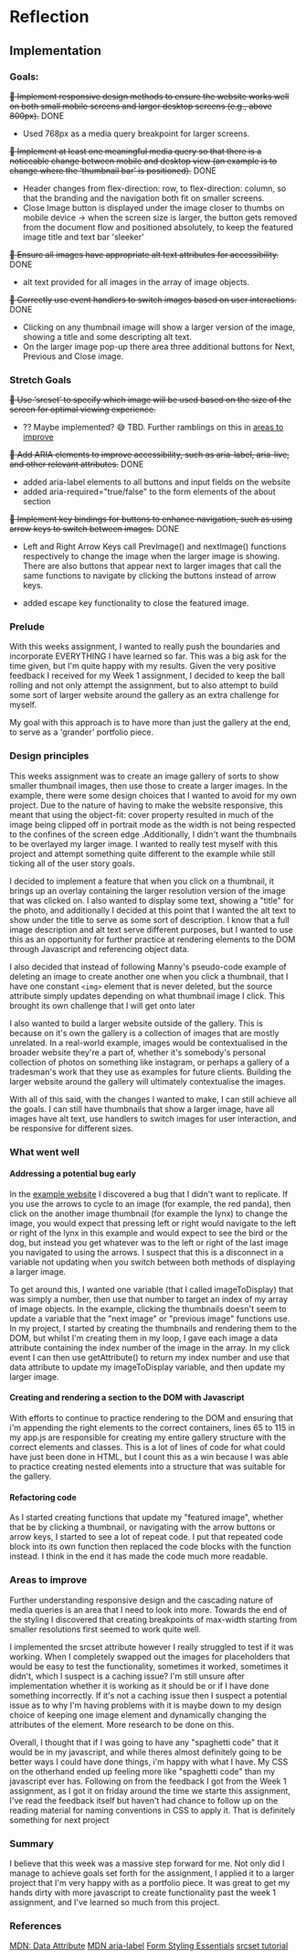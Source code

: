# Reflection

## Implementation

### Goals:

~~🎯 Implement responsive design methods to ensure the website works well on both small mobile screens and larger desktop screens (e.g., above 800px).~~ DONE

- Used 768px as a media query breakpoint for larger screens.

~~🎯 Implement at least one meaningful media query so that there is a noticeable change between mobile and desktop view (an example is to change where the ‘thumbnail bar’ is positioned).~~ DONE

- Header changes from flex-direction: row, to flex-direction: column, so that the branding and the navigation both fit on smaller screens.
- Close Image button is displayed under the image closer to thumbs on mobile device -> when the screen size is larger, the button gets removed from the document flow and positioned absolutely, to keep the featured image title and text bar 'sleeker'

~~🎯 Ensure all images have appropriate alt text attributes for accessibility.~~ DONE

- alt text provided for all images in the array of image objects.

~~🎯 Correctly use event handlers to switch images based on user interactions.~~ DONE

- Clicking on any thumbnail image will show a larger version of the image, showing a title and some descripting alt text.
- On the larger image pop-up there area three additional buttons for Next, Previous and Close image.

### Stretch Goals

~~🏹 Use ‘srcset’ to specify which image will be used based on the size of the screen for optimal viewing experience.~~

- ?? Maybe implemented? 😅 TBD. Further ramblings on this in [areas to improve](#areas-to-improve)

~~🏹 Add ARIA elements to improve accessibility, such as aria-label, aria-live, and other relevant attributes.~~ DONE

- added aria-label elements to all buttons and input fields on the website
- added aria-required="true/false" to the form elements of the about section

~~🏹 Implement key bindings for buttons to enhance navigation, such as using arrow keys to switch between images.~~ DONE

- Left and Right Arrow Keys call PrevImage() and nextImage() functions respectively to change the image when the larger image is showing. There are also buttons that appear next to larger images that call the same functions to navigate by clicking the buttons instead of arrow keys.

- added escape key functionality to close the featured image.

### Prelude

With this weeks assignment, I wanted to really push the boundaries and incorporate EVERYTHING I have learned so far. This was a big ask for the time given, but I'm quite happy with my results. Given the very positive feedback I received for my Week 1 assignment, I decided to keep the ball rolling and not only attempt the assignment, but to also attempt to build some sort of larger website around the gallery as an extra challenge for myself.

My goal with this approach is to have more than just the gallery at the end, to serve as a 'grander' portfolio piece.

### Design principles

This weeks assignment was to create an image gallery of sorts to show smaller thumbnail images, then use those to create a larger images. In the example, there were some design choices that I wanted to avoid for my own project. Due to the nature of having to make the website responsive, this meant that using the object-fit: cover property resulted in much of the image being clipped off in portrait mode as the width is not being respected to the confines of the screen edge .Additionally, I didn't want the thumbnails to be overlayed my larger image. I wanted to really test myself with this project and attempt something quite different to the example while still ticking all of the user story goals.

I decided to implement a feature that when you click on a thumbnail, it brings up an overlay containing the larger resolution version of the image that was clicked on. I also wanted to display some text, showing a "title" for the photo, and additionally I decided at this point that I wanted the alt text to show under the title to serve as some sort of description. I know that a full image description and alt text serve different purposes, but I wanted to use this as an opportunity for further practice at rendering elements to the DOM through Javascript and referencing object data.

I also decided that instead of following Manny's pseudo-code example of deleting an image to create another one when you click a thumbnail, that I have one constant `<img>` element that is never deleted, but the source attribute simply updates depending on what thumbnail image I click. This brought its own challenge that I will get onto later

I also wanted to build a larger website outside of the gallery. This is because on it's own the gallery is a collection of images that are mostly unrelated. In a real-world example, images would be contextualised in the broader website they're a part of, whether it's somebody's personal collection of photos on something like instagram, or perhaps a gallery of a tradesman's work that they use as examples for future clients. Building the larger website around the gallery will ultimately contextualise the images.

With all of this said, with the changes I wanted to make, I can still achieve all the goals. I can still have thumbnails that show a larger image, have all images have alt text, use handlers to switch images for user interaction, and be responsive for different sizes.

### What went well

#### Addressing a potential bug early

In the [example website](https://image-galleryv2.vercel.app/) I discovered a bug that I didn't want to replicate. If you use the arrows to cycle to an image (for example, the red panda), then click on the another image thumbnail (for example the lynx) to change the image, you would expect that pressing left or right would navigate to the left or right of the lynx in this example and would expect to see the bird or the dog, but instead you get whatever was to the left or right of the last image you navigated to using the arrows. I suspect that this is a disconnect in a variable not updating when you switch between both methods of displaying a larger image.

To get around this, I wanted one variable (that I called imageToDisplay) that was simply a number, then use that number to target an index of my array of image objects. In the example, clicking the thumbnails doesn't seem to update a variable that the "next image" or "previous image" functions use. In my project, I started by creating the thumbnails and rendering them to the DOM, but whilst I'm creating them in my loop, I gave each image a data attribute containing the index number of the image in the array. In my click event I can then use getAttribute() to return my index number and use that data attribute to update my imageToDisplay variable, and then update my larger image.

#### Creating and rendering a section to the DOM with Javascript

With efforts to continue to practice rendering to the DOM and ensuring that i'm appending the right elements to the correct containers, lines 65 to 115 in my app.js are responsible for creating my entire gallery structure with the correct elements and classes. This is a lot of lines of code for what could have just been done in HTML, but I count this as a win because I was able to practice creating nested elements into a structure that was suitable for the gallery.

#### Refactoring code

As I started creating functions that update my "featured image", whether that be by clicking a thumbnail, or navigating with the arrow buttons or arrow keys, I started to see a lot of repeat code. I put that repeated code block into its own function then replaced the code blocks with the function instead. I think in the end it has made the code much more readable.

### Areas to improve

Further understanding responsive design and the cascading nature of media queries is an area that I need to look into more. Towards the end of the styling I discovered that creating breakpoints of max-width starting from smaller resolutions first seemed to work quite well.

I implemented the srcset attribute however I really struggled to test if it was working. When I completely swapped out the images for placeholders that would be easy to test the functionality, sometimes it worked, sometimes it didn't, which I suspect is a caching issue? I'm still unsure after implementation whether it is working as it should be or if I have done something incorrectly. If it's not a caching issue then I suspect a potential issue as to why I'm having problems with it is maybe down to my design choice of keeping one image element and dynamically changing the attributes of the element. More research to be done on this.

Overall, I thought that if I was going to have any "spaghetti code" that it would be in my javascript, and while theres almost definitely going to be better ways I could have done things, i'm happy with what I have. My CSS on the otherhand ended up feeling more like "spaghetti code" than my javascript ever has. Following on from the feedback I got from the Week 1 assignment, as I got it on friday around the time we starte this assignment, I've read the feedback itself but haven't had chance to follow up on the reading material for naming conventions in CSS to apply it. That is definitely something for next project

### Summary

I believe that this week was a massive step forward for me. Not only did I manage to achieve goals set forth for the assignment, I applied it to a larger project that I'm very happy with as a portfolio piece. It was great to get my hands dirty with more javascript to create functionality past the week 1 assignment, and I've learned so much from this project.

### References

[MDN: Data Attribute](https://developer.mozilla.org/en-US/docs/Web/HTML/Reference/Global_attributes/data-*)
[MDN aria-label](https://developer.mozilla.org/en-US/docs/Web/Accessibility/ARIA/Reference/Attributes/aria-label)
[Form Styling Essentials](https://www.youtube.com/watch?v=nuDpLN2dazU)
[srcset tutorial](https://www.youtube.com/watch?v=2QYpkrX2N48)
